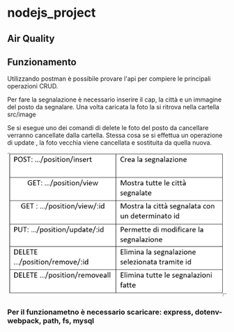 # nodejs_project


## Air Quality

## Funzionamento

Utilizzando postman è possibile provare l'api per compiere le principali operazioni CRUD. <br>

Per fare la segnalazione è necessario inserire il cap, la città e un immagine del posto da segnalare. Una volta caricata la foto la si ritrova nella cartella src/image <br>

Se si esegue uno dei comandi di delete le foto del posto da cancellare verranno cancellate dalla cartella. Stessa cosa se si effettua un operazione di update , la foto vecchia viene cancellata e sostituita da quella nuova.

![Scheme](https://github.com/azmi27-12/nodejs_project/blob/master/screenshoot/operazioni.PNG)

### Per il funzionametno è necessario scaricare: express, dotenv-webpack, path, fs, mysql

